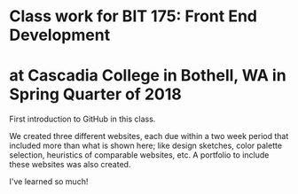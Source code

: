 Class work for BIT 175: Front End Development 
=============================================
at Cascadia College in Bothell, WA in Spring Quarter of 2018
============================================================

First introduction to GitHub in this class.

We created three different websites, each due within a two week period that included more than what is shown here;
like design sketches, color palette selection, heuristics of comparable websites, etc. A portfolio to include these
websites was also created.

I've learned so much!
